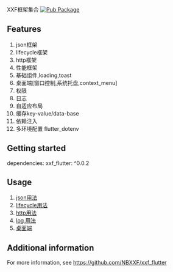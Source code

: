 <!--
This README describes the package. If you publish this package to pub.dev,
this README's contents appear on the landing page for your package.

For information about how to write a good package README, see the guide for
[writing package pages](https://dart.dev/tools/pub/writing-package-pages).

For general information about developing packages, see the Dart guide for
[creating packages](https://dart.dev/guides/libraries/create-packages)
and the Flutter guide for
[developing packages and plugins](https://flutter.dev/to/develop-packages).
-->

XXF框架集合
[![Pub Package](https://img.shields.io/pub/v/xxf_flutter.svg)](https://pub.dev/packages/xxf_flutter)

## Features

1. json框架
2. lifecycle框架
3. http框架
4. 性能框架
5. 基础组件,loading,toast
6. 桌面端[窗口控制,系统托盘,context_menu]
7. 权限
8. 日志
9. 自适应布局
10. 缓存key-value/data-base
11. 依赖注入
12. 多环境配置 flutter_dotenv

## Getting started
dependencies:
xxf_flutter: ^0.0.2

## Usage

1. [json用法](https://github.com/NBXXF/xxf_flutter/tree/main/packages/xxf_json)
2. [lifecycle用法](https://github.com/NBXXF/xxf_flutter/tree/main/packages/xxf_lifecycle)
3. [http用法](https://github.com/NBXXF/xxf_flutter/tree/main/packages/xxf_http)
4. [log 用法](https://github.com/NBXXF/xxf_flutter/tree/main/packages/xxf_log)
5. [桌面端](https://github.com/NBXXF/xxf_flutter/tree/main/packages/xxf_desktop)

## Additional information

For more information, see https://github.com/NBXXF/xxf_flutter
